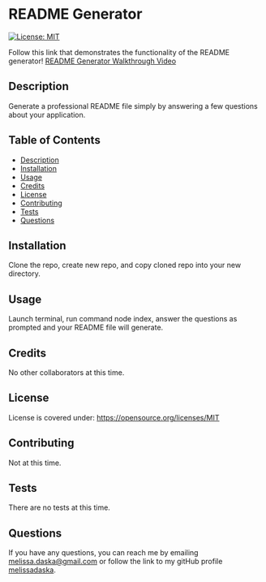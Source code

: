 # README Generator
  [![License: MIT](https://img.shields.io/badge/License-MIT-yellow.svg)](https://opensource.org/licenses/MIT)

 Follow this link that demonstrates the functionality of the README generator! [README Generator Walkthrough Video](https://drive.google.com/file/d/1Wv7QQhPC4lhZlN6igjsPYZWf-djowh52/view)


  ## Description

  Generate a professional README file simply by answering a few questions about your application.

  ## Table of Contents
  
  * [Description](#description)
  * [Installation](#installation)
  * [Usage](#usage)
  * [Credits](#credits)
  * [License](#license)
  * [Contributing](#contributing)
  * [Tests](#tests)
  * [Questions](#questions)

  ## Installation
  Clone the repo, create new repo, and copy cloned repo into your new directory.

  ## Usage
  Launch terminal, run command node index, answer the questions as prompted and your README file will generate.

  ## Credits
  No other collaborators at this time.

  ## License
  License is covered under: https://opensource.org/licenses/MIT

  ## Contributing
  Not at this time.

  ## Tests
  There are no tests at this time.

  ## Questions
  If you have any questions, you can reach me by emailing [melissa.daska@gmail.com](mailto:melissa.daska@gmail.com) or follow the link to my gitHub profile [melissadaska](https://github.com/melissadaska).
